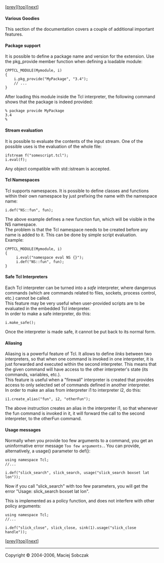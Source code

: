 [[prev](callpolicies.md)][[top](README.md)][[next](errors.md)]  

#### Various Goodies  

This section of the documentation covers a couple of additional important features.  

#### <a name="packages"></a>Package support

It is possible to define a package name and version for the extension. Use the pkg_provide member function when defining a loadable module:  

```
CPPTCL_MODULE(Mymodule, i)  
{  
    i.pkg_provide("MyPackage", "3.4");  
    // ...  
}  
```

After loading this module inside the Tcl interpreter, the following command shows that the package is indeed provided:  

```
% package provide MyPackage  
3.4  
%  
```

#### <a name="streameval"></a>Stream evaluation

It is possible to evaluate the contents of the input stream. One of the possible uses is the evaluation of the whole file:  

```
ifstream f("somescript.tcl");  
i.eval(f);  
```

Any object compatible with std::istream is accepted.  

#### <a name="namespaces"></a>Tcl Namespaces

Tcl supports namespaces. It is possible to define classes and functions within their own namespace by just prefixing the name with the namespace name:  

```
i.def("NS::fun", fun);  
```

The above example defines a new function fun, which will be visible in the NS namespace.  
The problem is that the Tcl namespace needs to be created before any name is added to it. This can be done by simple script evaluation.  
Example:  

```
CPPTCL_MODULE(Mymodule, i)  
{  
     i.eval("namespace eval NS {}");  
     i.def("NS::fun", fun);  
}  
```

#### <a name="safe"></a>Safe Tcl Interpreters

Each Tcl interpreter can be turned into a <span style="font-style: italic;">safe</span> interpreter, where dangerous commands (which are commands related to files, sockets, process control, etc.) cannot be called.  
This feature may be very useful when user-provided scripts are to be evaluated in the embedded Tcl interpreter.  
In order to make a safe interpreter, do this:  

```
i.make_safe();  
```

Once the interpreter is made safe, it cannot be put back to its normal form.  

#### <a name="aliasing"></a>Aliasing

Aliasing is a powerful feature of Tcl. It allows to define <span style="font-style: italic;">links</span> between two interpreters, so that when one command is invoked in one interpreter, it is just forwarded and executed within the second interpreter. This means that the given command will have access to the other interpreter's state (its commands, variables, etc.).  
This feature is useful when a "firewall" interpreter is created that provides access to only selected set of commands defined in another interpreter.  
In order to make an alias from interpreter i1 to interpreter i2, do this:  

```
i1.create_alias("fun", i2, "otherFun");  
```

The above instruction creates an alias in the interpreter i1, so that whenever the fun command is invoked in it, it will forward the call to the second interpreter, to the otherFun command.  

#### <a name="usage">Usage messages</a>

Normally when you provide too few arguments to a command, you get an uninformative error message `Too few arguments.`. You can provide, alternatively,
a usage() parameter to def():

```
using namespace Tcl;
//...

i.def("slick_search", slick_search, usage("slick_search boxset lat lon"));
```

Now if you call "slick_search" with too few parameters, you will get the error "Usage: slick_search boxset lat lon".

This is implemented as a policy function, and does not interfere with other policy arguments:
```
using namespace Tcl;
//...

i.def("slick_close", slick_close, sink(1).usage("slick_close handle"));
```

[[prev](callpolicies.md)][[top](README.md)][[next](errors.md)]  

* * *

Copyright © 2004-2006, Maciej Sobczak
